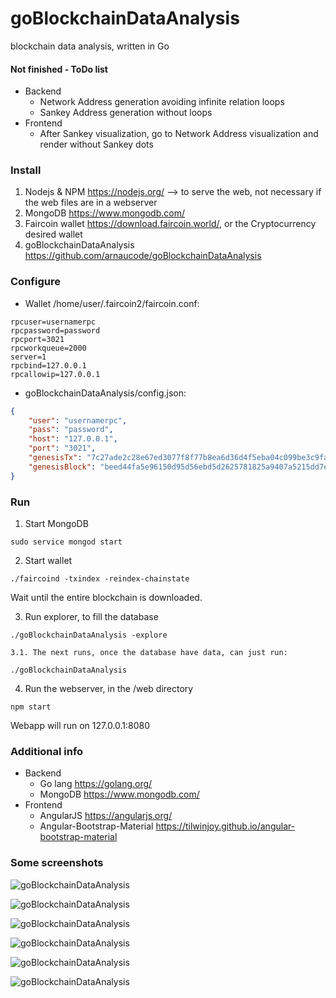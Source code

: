# goBlockchainDataAnalysis
blockchain data analysis, written in Go

#### Not finished - ToDo list
- Backend
    - Network Address generation avoiding infinite relation loops
    - Sankey Address generation without loops
- Frontend
    - After Sankey visualization, go to Network Address visualization and render without Sankey dots


### Install
1. Nodejs & NPM https://nodejs.org/ --> to serve the web, not necessary if the web files are in a webserver
2. MongoDB https://www.mongodb.com/
3. Faircoin wallet https://download.faircoin.world/, or the Cryptocurrency desired wallet
4. goBlockchainDataAnalysis https://github.com/arnaucode/goBlockchainDataAnalysis

### Configure
- Wallet /home/user/.faircoin2/faircoin.conf:
```
rpcuser=usernamerpc
rpcpassword=password
rpcport=3021
rpcworkqueue=2000
server=1
rpcbind=127.0.0.1
rpcallowip=127.0.0.1
```

- goBlockchainDataAnalysis/config.json:
```json
{
    "user": "usernamerpc",
    "pass": "password",
    "host": "127.0.0.1",
    "port": "3021",
    "genesisTx": "7c27ade2c28e67ed3077f8f77b8ea6d36d4f5eba04c099be3c9faa9a4a04c046",
    "genesisBlock": "beed44fa5e96150d95d56ebd5d2625781825a9407a5215dd7eda723373a0a1d7"
}
```

### Run

1. Start MongoDB
```
sudo service mongod start
```

2. Start wallet
```
./faircoind -txindex -reindex-chainstate
```
Wait until the entire blockchain is downloaded.

3. Run explorer, to fill the database
```
./goBlockchainDataAnalysis -explore
```

    3.1. The next runs, once the database have data, can just run:
```
./goBlockchainDataAnalysis
```

4. Run the webserver, in the /web directory
```
npm start
```
Webapp will run on 127.0.0.1:8080



### Additional info
- Backend
    - Go lang https://golang.org/
    - MongoDB https://www.mongodb.com/
- Frontend
    - AngularJS https://angularjs.org/
    - Angular-Bootstrap-Material https://tilwinjoy.github.io/angular-bootstrap-material


### Some screenshots

![goBlockchainDataAnalysis](https://raw.githubusercontent.com/arnaucode/goBlockchainDataAnalysis/master/goBlockchainDataAnalysis00.png "goBlockchainDataAnalysis")

![goBlockchainDataAnalysis](https://raw.githubusercontent.com/arnaucode/goBlockchainDataAnalysis/master/goBlockchainDataAnalysis06.png "goBlockchainDataAnalysis")

![goBlockchainDataAnalysis](https://raw.githubusercontent.com/arnaucode/goBlockchainDataAnalysis/master/goBlockchainDataAnalysis05.png "goBlockchainDataAnalysis")


![goBlockchainDataAnalysis](https://raw.githubusercontent.com/arnaucode/goBlockchainDataAnalysis/master/goBlockchainDataAnalysis01.png "goBlockchainDataAnalysis")


![goBlockchainDataAnalysis](https://raw.githubusercontent.com/arnaucode/goBlockchainDataAnalysis/master/goBlockchainDataAnalysis02.png "goBlockchainDataAnalysis")


![goBlockchainDataAnalysis](https://raw.githubusercontent.com/arnaucode/goBlockchainDataAnalysis/master/goBlockchainDataAnalysis04.png "goBlockchainDataAnalysis")
